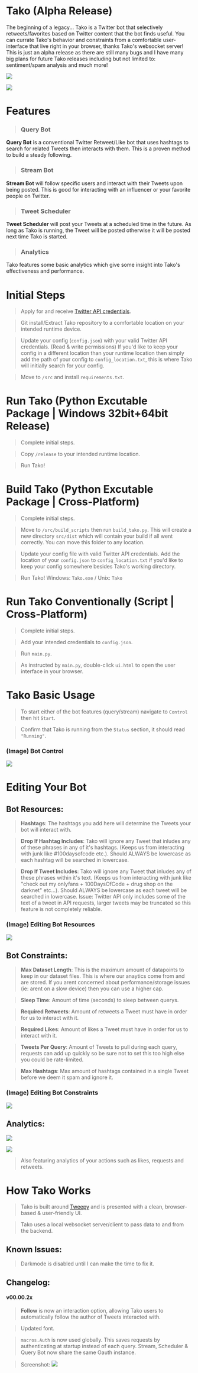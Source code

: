 # Tako (Alpha Release)
  The beginning of a legacy... Tako is a Twitter bot that selectively retweets/favorites based on Twitter content that the bot finds useful. You can currate Tako's behavior and constraints from a comfortable user-interface that live right in your browser, thanks Tako's websocket server! This is just an alpha release as there are still many bugs and I have many big plans for future Tako releases including but not limited to: sentiment/spam analysis and much more!

![](https://raw.githubusercontent.com/hostinfodev/cdn/main/img/tako_panel.png)

![](https://raw.githubusercontent.com/hostinfodev/cdn/main/img/tako_main.png)


# Features

> ### Query Bot
__Query Bot__ is a conventional Twitter Retweet/Like bot that uses hashtags to search for related Tweets then interacts with them. This is a proven method to build a steady following.

> ### Stream Bot
__Stream Bot__ will follow specific users and interact with their Tweets upon being posted. This is good for interacting with an influencer or your favorite people on Twitter.

> ### Tweet Scheduler
__Tweet Scheduler__ will post your Tweets at a scheduled time in the future. As long as Tako is running, the Tweet will be posted otherwise it will be posted next time Tako is started.

> ### Analytics
Tako features some basic analytics which give some insight into Tako's effectiveness and performance.


# Initial Steps

> Apply for and receive [Twitter API credentials](https://developer.twitter.com/en/docs/twitter-api/getting-started/getting-access-to-the-twitter-api). 

> Git install/Extract Tako repository to a comfortable location on your intended runtime device.

> Update your config (`config.json`) with your valid Twitter API credentials. (Read & write permissions)
If you'd like to keep your config in a different location than your runtime location then simply add the path of your config to `config_location.txt`, this is where Tako will initially search for your config.

> Move to `/src` and install `requirements.txt`.


# Run Tako (Python Excutable Package | Windows 32bit+64bit Release)

> Complete initial steps.

> Copy `/release` to your intended runtime location.

> Run Tako!


# Build Tako (Python Excutable Package | Cross-Platform)

> Complete initial steps.

> Move to `/src/build_scripts` then run `build_tako.py`.
This will create a new directory `src/dist` which will contain your build if all went correctly. You can move this folder to any location.

> Update your config file with valid Twitter API credentials.
Add the location of your `config.json` to `config_location.txt` if you'd like to keep your config somewhere besides Tako's working directory. 

> Run Tako!
Windows: `Tako.exe` / Unix: `Tako`


# Run Tako Conventionally (Script | Cross-Platform)

> Complete initial steps.

> Add your intended credentials to `config.json`.

> Run `main.py`.

> As instructed by `main.py`, double-click `ui.html` to open the user interface in your browser.


# Tako Basic Usage

> To start either of the bot features (query/stream) navigate to `Control` then hit `Start`.

> Confirm that Tako is running from the `Status` section, it should read `"Running"`.

### (Image) Bot Control
![](https://github.com/hostinfodev/cdn/blob/main/img/tako_control.png?raw=true)

# Editing Your Bot

## Bot Resources:

> __Hashtags__: The hashtags you add here will determine the Tweets your bot will interact with.

> __Drop If Hashtag Includes__: Tako will ignore any Tweet that inludes any of these phrases in any of it's hashtags. (Keeps us from interacting with junk like #100daysofcode etc.). Should ALWAYS be lowercase as each hashtag will be searched in lowercase.

> __Drop If Tweet Includes__: Tako will ignore any Tweet that inludes any of these phrases within it's text. (Keeps us from interacting with junk like "check out my onlyfans + 100DaysOfCode + drug shop on the darknet" etc...). Should ALWAYS be lowercase as each tweet will be searched in lowercase.
Issue: Twitter API only includes some of the text of a tweet in API requests, larger tweets may be truncated so this feature is not completely reliable.

### (Image) Editing Bot Resources
![](https://github.com/hostinfodev/cdn/blob/main/img/tako_resources_hashtags.png?raw=true)

## Bot Constraints:

> __Max Dataset Length__: This is the maximum amount of datapoints to keep in our dataset files. This is where our anaytics come from and are stored. If you arent concerned about performance/storage issues (ie: arent on a slow device) then you can use a higher cap.

> __Sleep Time__: Amount of time (seconds) to sleep between querys.

> __Required Retweets__: Amount of retweets a Tweet must have in order for us to interact with it.

> __Required Likes__: Amount of likes a Tweet must have in order for us to interact with it.

> __Tweets Per Query__: Amount of Tweets to pull during each query, requests can add up quickly so be sure not to set this too high else you could be rate-limited.

> __Max Hashtags__: Max amount of hashtags contained in a single Tweet before we deem it spam and ignore it. 

### (Image) Editing Bot Constraints
![](https://github.com/hostinfodev/cdn/blob/main/img/tako_constraints.png?raw=true)


## Analytics:
![](https://github.com/hostinfodev/cdn/blob/main/img/tako_analytics_followers.png?raw=true)

![](https://github.com/hostinfodev/cdn/blob/main/img/tako_analytics_eff.png?raw=true)

> Also featuring analytics of your actions such as likes, requests and retweets.


# How Tako Works

> Tako is built around [Tweepy](https://www.tweepy.org/) and is presented with a clean, browser-based & user-friendly UI.

> Tako uses a local websocket server/client to pass data to and from the backend. 

## Known Issues:

> Darkmode is disabled until I can make the time to fix it.



## Changelog:

#### v00.00.2x

> __Follow__ is now an interaction option, allowing Tako users to automatically follow the author of Tweets interacted with.

> Updated font.

> `macros.Auth` is now used globally. This saves requests by authenticating at startup instead of each query. Stream, Scheduler & Query Bot now share the same Oauth instance.

> Screenshot:
![](https://github.com/hostinfodev/cdn/blob/main/img/tako_00_00_22.png?raw=true)












